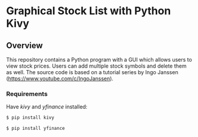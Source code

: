 # Graphical Stock List with Python Kivy

## Overview
This repository contains a Python program with a GUI which allows users to view stock prices. Users can add multiple stock symbols and delete them as well. The source code is based on a tutorial series by Ingo Janssen (https://www.youtube.com/c/IngoJanssen).

### Requirements

Have *kivy* and *yfinance* installed:

```sh
$ pip install kivy
```

```sh
$ pip install yfinance
```
